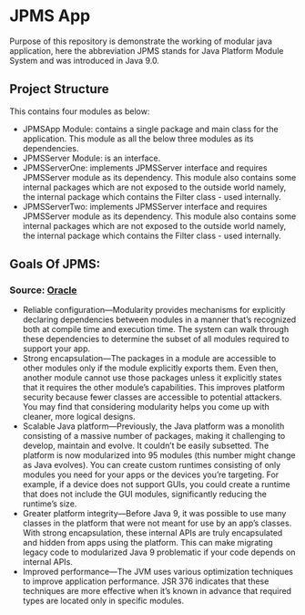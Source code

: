 # JPMS App

Purpose of this repository is demonstrate the working of modular java application, here the abbreviation JPMS stands for Java Platform Module System and was introduced in Java 9.0.

## Project Structure
This contains four modules as below:
- JPMSApp Module: contains a single package and main class for the application. This module as all the below three modules as its dependencies.
- JPMSServer Module: is an interface.
- JPMSServerOne: implements JPMSServer interface and requires JPMSServer module as its dependency. This module also contains some internal packages which are not exposed to the outside world namely, the internal package which contains the Filter class - used internally.
- JPMSServerTwo: implements JPMSServer interface and requires JPMSServer module as its dependency. This module also contains some internal packages which are not exposed to the outside world namely, the internal package which contains the Filter class - used internally.

## Goals Of JPMS: 
### Source: <a href="https://www.oracle.com/in/corporate/features/understanding-java-9-modules.html">Oracle</a>

- Reliable configuration—Modularity provides mechanisms for explicitly declaring dependencies between modules in a manner that’s recognized both at compile time and execution time. The system can walk through these dependencies to determine the subset of all modules required to support your app.
- Strong encapsulation—The packages in a module are accessible to other modules only if the module explicitly exports them. Even then, another module cannot use those packages unless it explicitly states that it requires the other module’s capabilities. This improves platform security because fewer classes are accessible to potential attackers. You may find that considering modularity helps you come up with cleaner, more logical designs.
- Scalable Java platform—Previously, the Java platform was a monolith consisting of a massive number of packages, making it challenging to develop, maintain and evolve. It couldn’t be easily subsetted. The platform is now modularized into 95 modules (this number might change as Java evolves). You can create custom runtimes consisting of only modules you need for your apps or the devices you’re targeting. For example, if a device does not support GUIs, you could create a runtime that does not include the GUI modules, significantly reducing the runtime’s size.
- Greater platform integrity—Before Java 9, it was possible to use many classes in the platform that were not meant for use by an app’s classes. With strong encapsulation, these internal APIs are truly encapsulated and hidden from apps using the platform. This can make migrating legacy code to modularized Java 9 problematic if your code depends on internal APIs.
- Improved performance—The JVM uses various optimization techniques to improve application performance. JSR 376 indicates that these techniques are more effective when it’s known in advance that required types are located only in specific modules.
